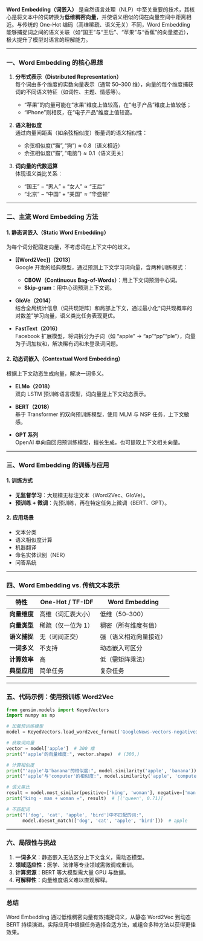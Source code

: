 **Word Embedding（词嵌入）** 是自然语言处理（NLP）中至关重要的技术，其核心是将文本中的词转换为**低维稠密向量**，并使语义相似的词在向量空间中距离相近。与传统的 One-Hot 编码（高维稀疏、语义无关）不同，Word Embedding 能够捕捉词之间的语义关联（如“国王”与“王后”、“苹果”与“香蕉”的向量接近），极大提升了模型对语言的理解能力。

---

### **一、Word Embedding 的核心思想**

1. **分布式表示（Distributed Representation）**  
   每个词由多个维度的实数向量表示（通常 50–300 维），向量的每个维度捕获词的不同语义特征（如词性、主题、情感等）。  
   - “苹果”的向量可能在“水果”维度上值较高，在“电子产品”维度上值较低；  
   - “iPhone”则相反，在“电子产品”维度上值较高。

2. **语义相似度**  
   通过向量间距离（如余弦相似度）衡量词的语义相似性：  
   - $\text{余弦相似度}(\text{“猫”}, \text{“狗”}) \approx 0.8$（语义相近）  
   - $\text{余弦相似度}(\text{“猫”}, \text{“电脑”}) \approx 0.1$（语义无关）

3. **词向量的代数运算**  
   体现语义类比关系：  
   - $\text{“国王”} - \text{“男人”} + \text{“女人”} \approx \text{“王后”}$  
   - $\text{“北京”} - \text{“中国”} + \text{“美国”} \approx \text{“华盛顿”}$

---

### **二、主流 Word Embedding 方法**

#### 1. 静态词嵌入（Static Word Embedding）  
为每个词分配固定向量，不考虑词在上下文中的歧义。

- **[[Word2Vec]]（2013）**  
  Google 开发的经典模型，通过预测上下文学习词向量，含两种训练模式：  
  - **CBOW（Continuous Bag-of-Words）**：用上下文词预测中心词。  
  - **Skip-gram**：用中心词预测上下文词。  

- **GloVe（2014）**  
  结合全局统计信息（词共现矩阵）和局部上下文，通过最小化“词共现概率的对数差”学习向量，语义类比任务表现更优。  

- **FastText（2016）**  
  Facebook 扩展模型，将词拆分为子词（如 “apple” → “ap”“pp”“ple”），向量为子词加权和，解决稀有词和未登录词问题。

#### 2. 动态词嵌入（Contextual Word Embedding）  
根据上下文动态生成向量，解决一词多义。

- **ELMo（2018）**  
  双向 LSTM 预训练语言模型，词向量是上下文动态表示。  

- **BERT（2018）**  
  基于 Transformer 的双向预训练模型，使用 MLM 与 NSP 任务，上下文敏感。  

- **GPT 系列**  
  OpenAI 单向自回归预训练模型，擅长生成，也可提取上下文相关向量。

---

### **三、Word Embedding 的训练与应用**

#### 1. 训练方式  
- **无监督学习**：大规模无标注文本（Word2Vec、GloVe）。  
- **预训练 + 微调**：先预训练，再在特定任务上微调（BERT、GPT）。

#### 2. 应用场景  
- 文本分类  
- 语义相似度计算  
- 机器翻译  
- 命名实体识别（NER）  
- 问答系统

---

### **四、Word Embedding vs. 传统文本表示**

| 特性             | One-Hot / TF-IDF          | Word Embedding             |
|------------------|---------------------------|----------------------------|
| **向量维度**     | 高维（词汇表大小）        | 低维（50–300）             |
| **向量类型**     | 稀疏（仅一位为 1）        | 稠密（所有维度有值）       |
| **语义捕捉**     | 无（词间正交）            | 强（语义相近向量接近）     |
| **一词多义**     | 不支持                    | 动态嵌入可区分             |
| **计算效率**     | 高                        | 低（需矩阵乘法）           |
| **典型应用**     | 简单任务                  | 复杂任务                   |

---

### **五、代码示例：使用预训练 Word2Vec**

```python
from gensim.models import KeyedVectors
import numpy as np

# 加载预训练模型
model = KeyedVectors.load_word2vec_format('GoogleNews-vectors-negative300.bin', binary=True)

# 获取词向量
vector = model['apple']  # 300 维
print("'apple'的向量维度:", vector.shape)  # (300,)

# 计算相似度
print("'apple'与'banana'的相似度:", model.similarity('apple', 'banana'))
print("'apple'与'computer'的相似度:", model.similarity('apple', 'computer'))

# 语义类比
result = model.most_similar(positive=['king', 'woman'], negative=['man'], topn=1)
print("king - man + woman =", result)  # [('queen', 0.71)]

# 不匹配词
print("['dog', 'cat', 'apple', 'bird']中不匹配的词:",
      model.doesnt_match(['dog', 'cat', 'apple', 'bird']))  # apple
```

---

### **六、局限性与挑战**

1. **一词多义**：静态嵌入无法区分上下文含义，需动态模型。  
2. **领域适应性**：医学、法律等专业领域需微调或重训。  
3. **计算资源**：BERT 等大模型需大量 GPU 与数据。  
4. **可解释性**：向量维度语义难以直观解释。

---

### **总结**

Word Embedding 通过低维稠密向量有效捕捉词义，从静态 Word2Vec 到动态 BERT 持续演进。实际应用中根据任务选择合适方法，或组合多种方法以获得更佳效果。